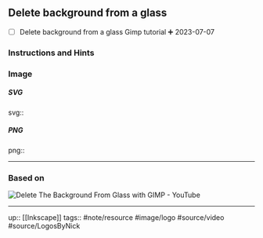 ## Delete background from a glass

- [ ] Delete background from a glass Gimp tutorial ➕ 2023-07-07

### Instructions and Hints


### Image


##### SVG

svg:: 

##### PNG

png:: 

---
### Based on

![Delete The Background From Glass with GIMP - YouTube](https://www.youtube.com/watch?v=amsbidmBDiU&list=WL&index=34)

---

up:: [[Inkscape]]
tags:: #note/resource #image/logo #source/video #source/LogosByNick  